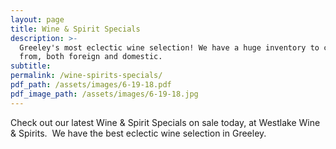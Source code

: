 ```yaml
---
layout: page
title: Wine & Spirit Specials
description: >-
  Greeley's most eclectic wine selection! We have a huge inventory to choose
  from, both foreign and domestic.
subtitle:
permalink: /wine-spirits-specials/
pdf_path: /assets/images/6-19-18.pdf
pdf_image_path: /assets/images/6-19-18.jpg
---
```


Check out our latest Wine & Spirit Specials on sale today, at Westlake Wine & Spirits.  We have the best eclectic wine selection in Greeley.